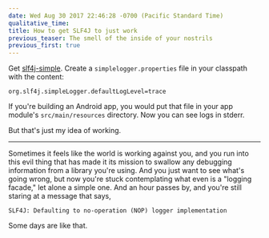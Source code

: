 ```yaml
---
date: Wed Aug 30 2017 22:46:28 -0700 (Pacific Standard Time)
qualitative_time: 
title: How to get SLF4J to just work
previous_teaser: The smell of the inside of your nostrils
previous_first: true
---
```

Get [slf4j-simple](https://bintray.com/bintray/jcenter/org.slf4j%3Aslf4j-simple).
Create a `simplelogger.properties` file in your classpath with the content:

    org.slf4j.simpleLogger.defaultLogLevel=trace

If you're building an Android app, you would put that file in your app module's `src/main/resources` directory.
Now you can see logs in stderr.

But that's just my idea of working.

---

Sometimes it feels like the world is working against you, and you run into this evil thing that has made it its mission to swallow any debugging information from a library you're using.
And you just want to see what's going wrong, but now you're stuck contemplating what even is a "logging facade," let alone a simple one.
And an hour passes by, and you're still staring at a message that says,

    SLF4J: Defaulting to no-operation (NOP) logger implementation

Some days are like that.
